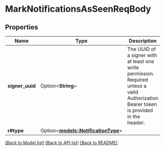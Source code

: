 # MarkNotificationsAsSeenReqBody

## Properties

Name | Type | Description | Notes
------------ | ------------- | ------------- | -------------
**signer_uuid** | Option<**String**> | The UUID of a signer with at least one write permission.  Required unless a valid Authorization Bearer token is provided in the header. | [optional]
**r#type** | Option<[**models::NotificationType**](NotificationType.md)> |  | [optional]

[[Back to Model list]](../README.md#documentation-for-models) [[Back to API list]](../README.md#documentation-for-api-endpoints) [[Back to README]](../README.md)


